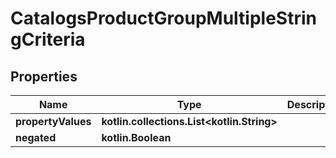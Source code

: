 
# CatalogsProductGroupMultipleStringCriteria

## Properties
Name | Type | Description | Notes
------------ | ------------- | ------------- | -------------
**propertyValues** | **kotlin.collections.List&lt;kotlin.String&gt;** |  | 
**negated** | **kotlin.Boolean** |  |  [optional]



